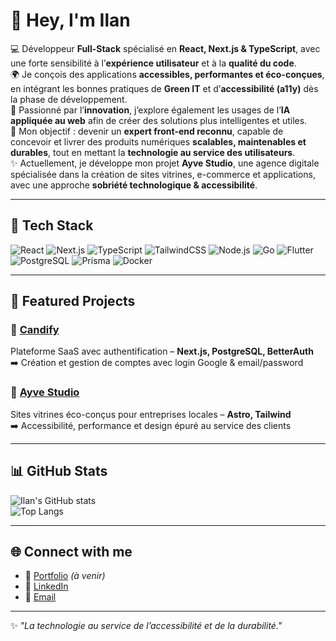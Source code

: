 # 👋 Hey, I'm Ilan  

💻 Développeur **Full-Stack** spécialisé en **React, Next.js & TypeScript**, avec une forte sensibilité à l’**expérience utilisateur** et à la **qualité du code**.  
🌍 Je conçois des applications **accessibles, performantes et éco-conçues**, en intégrant les bonnes pratiques de **Green IT** et d’**accessibilité (a11y)** dès la phase de développement.  
🤖 Passionné par l’**innovation**, j’explore également les usages de l’**IA appliquée au web** afin de créer des solutions plus intelligentes et utiles.  
🎯 Mon objectif : devenir un **expert front-end reconnu**, capable de concevoir et livrer des produits numériques **scalables, maintenables et durables**, tout en mettant la **technologie au service des utilisateurs**.  
✨ Actuellement, je développe mon projet **Ayve Studio**, une agence digitale spécialisée dans la création de sites vitrines, e-commerce et applications, avec une approche **sobriété technologique & accessibilité**.
 
---

## 🚀 Tech Stack
![React](https://img.shields.io/badge/React-20232A?style=for-the-badge&logo=react&logoColor=61DAFB)
![Next.js](https://img.shields.io/badge/Next.js-000000?style=for-the-badge&logo=nextdotjs&logoColor=white)
![TypeScript](https://img.shields.io/badge/TypeScript-3178C6?style=for-the-badge&logo=typescript&logoColor=white)
![TailwindCSS](https://img.shields.io/badge/TailwindCSS-38B2AC?style=for-the-badge&logo=tailwind-css&logoColor=white)
![Node.js](https://img.shields.io/badge/Node.js-339933?style=for-the-badge&logo=nodedotjs&logoColor=white)
![Go](https://img.shields.io/badge/Go-00ADD8?style=for-the-badge&logo=go&logoColor=white)
![Flutter](https://img.shields.io/badge/Flutter-02569B?style=for-the-badge&logo=flutter&logoColor=white)
![PostgreSQL](https://img.shields.io/badge/PostgreSQL-316192?style=for-the-badge&logo=postgresql&logoColor=white)
![Prisma](https://img.shields.io/badge/Prisma-2D3748?style=for-the-badge&logo=prisma&logoColor=white)
![Docker](https://img.shields.io/badge/Docker-2496ED?style=for-the-badge&logo=docker&logoColor=white)

---

## 📂 Featured Projects

### 🔹 [Candify](https://github.com/...](https://github.com/Ilan916/Candify))  
Plateforme SaaS avec authentification – **Next.js, PostgreSQL, BetterAuth**  
➡️ Création et gestion de comptes avec login Google & email/password  

### 🔹 [Ayve Studio](https://github.com/Ilan916/ayve)  
Sites vitrines éco-conçus pour entreprises locales – **Astro, Tailwind**  
➡️ Accessibilité, performance et design épuré au service des clients  

---

## 📊 GitHub Stats
![Ilan's GitHub stats](https://github-readme-stats.vercel.app/api?username=Ilan916&show_icons=true&theme=radical)  
![Top Langs](https://github-readme-stats.vercel.app/api/top-langs/?username=Ilan916&layout=compact&theme=radical)

---

## 🌐 Connect with me
- 🔗 [Portfolio](https://ilan-lallemand.dev) *(à venir)*  
- 💼 [LinkedIn](https://linkedin.com/in/ilan-lallemand)  
- 📩 [Email](mailto:ilan.lallemand91@gmail.com)  

---

✨ *"La technologie au service de l’accessibilité et de la durabilité."*  
